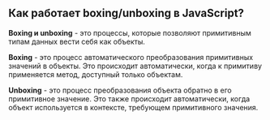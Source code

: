 ## Как работает boxing/unboxing в JavaScript?

**Boxing и unboxing** - это процессы, которые позволяют примитивным типам данных вести себя как объекты.

**Boxing** - это процесс автоматического преобразования примитивных значений в объекты. Это происходит автоматически, когда к примитиву применяется метод, доступный только объектам.

**Unboxing** - это процесс преобразования объекта обратно в его примитивное значение. Это также происходит автоматически, когда объект используется в контексте, требующем примитивного значения.
